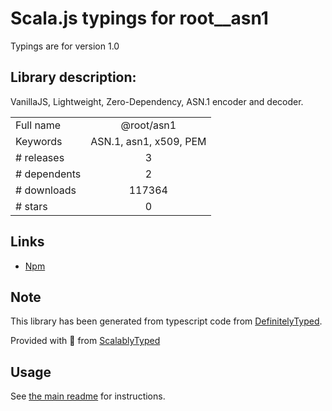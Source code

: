
# Scala.js typings for root__asn1

Typings are for version 1.0

## Library description:
VanillaJS, Lightweight, Zero-Dependency, ASN.1 encoder and decoder.

|                    |                 |
| ------------------ | :-------------: |
| Full name          | @root/asn1 |
| Keywords           | ASN.1, asn1, x509, PEM |
| # releases         | 3 |
| # dependents       | 2 |
| # downloads        | 117364 |
| # stars            | 0 |

## Links
- [Npm](https://www.npmjs.com/package/%40root%2Fasn1)
    


## Note
This library has been generated from typescript code from [DefinitelyTyped](https://definitelytyped.org).

Provided with :purple_heart: from [ScalablyTyped](https://github.com/oyvindberg/ScalablyTyped)

## Usage
See [the main readme](../../readme.md) for instructions.


